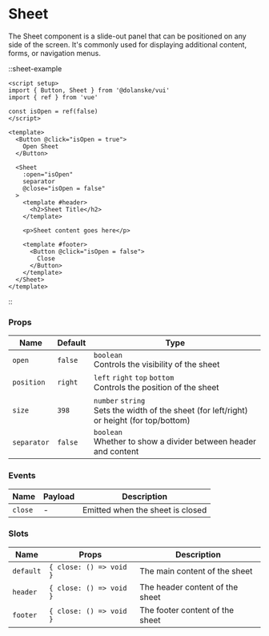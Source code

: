 # Sheet

The Sheet component is a slide-out panel that can be positioned on any side of the screen. It's commonly used for displaying additional content, forms, or navigation menus.

::sheet-example

```vue
<script setup>
import { Button, Sheet } from '@dolanske/vui'
import { ref } from 'vue'

const isOpen = ref(false)
</script>

<template>
  <Button @click="isOpen = true">
    Open Sheet
  </Button>

  <Sheet
    :open="isOpen"
    separator
    @close="isOpen = false"
  >
    <template #header>
      <h2>Sheet Title</h2>
    </template>

    <p>Sheet content goes here</p>

    <template #footer>
      <Button @click="isOpen = false">
        Close
      </Button>
    </template>
  </Sheet>
</template>
```

::

### Props

| Name        | Default | Type                                                                                         |
| ----------- | ------- | -------------------------------------------------------------------------------------------- |
| `open`      | `false` | `boolean`<br>Controls the visibility of the sheet                                            |
| `position`  | `right` | `left` `right` `top` `bottom`<br>Controls the position of the sheet                          |
| `size`      | `398`   | `number` `string`<br>Sets the width of the sheet (for left/right) or height (for top/bottom) |
| `separator` | `false` | `boolean`<br>Whether to show a divider between header and content                            |

### Events

| Name    | Payload | Description                      |
| ------- | ------- | -------------------------------- |
| `close` | -       | Emitted when the sheet is closed |

### Slots

| Name      | Props                   | Description                     |
| --------- | ----------------------- | ------------------------------- |
| `default` | `{ close: () => void }` | The main content of the sheet   |
| `header`  | `{ close: () => void }` | The header content of the sheet |
| `footer`  | `{ close: () => void }` | The footer content of the sheet |
